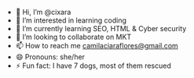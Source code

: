- 👋 Hi, I’m @cixara
- 👀 I’m interested in learning coding
- 🌱 I’m currently learning SEO, HTML & Cyber security
- 💞️ I’m looking to collaborate on MKT
- 📫 How to reach me camilaciaraflores@gmail.com
- 😄 Pronouns: she/her
- ⚡ Fun fact: I have 7 dogs, most of them rescued

<!---
cixara/cixara is a ✨ special ✨ repository because its `README.md` (this file) appears on your GitHub profile.
You can click the Preview link to take a look at your changes.
--->
